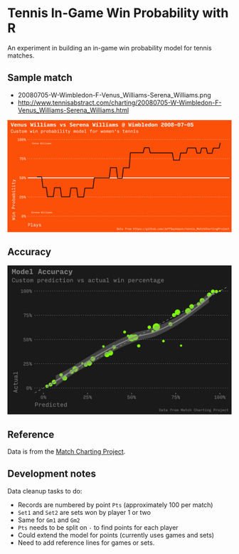 # Tennis In-Game Win Probability with R

An experiment in building an in-game win probability model for tennis matches.

## Sample match

- 20080705-W-Wimbledon-F-Venus_Williams-Serena_Williams.png
- http://www.tennisabstract.com/charting/20080705-W-Wimbledon-F-Venus_Williams-Serena_Williams.html

![Venus v Sabrina](out/20080705-W-Wimbledon-F-Venus_Williams-Serena_Williams.png)

## Accuracy

![Accuracy](out/accuracy.png)

## Reference

Data is from the [Match Charting Project](https://github.com/JeffSackmann/tennis_MatchChartingProject).

## Development notes

Data cleanup tasks to do:

- Records are numbered by point `Pts` (approximately 100 per match)
- `Set1` and `Set2` are sets won by player 1 or two
- Same for `Gm1` and `Gm2`
- `Pts` needs to be split on `-` to find points for each player
- Could extend the model for points (currently uses games and sets)
- Need to add reference lines for games or sets.
